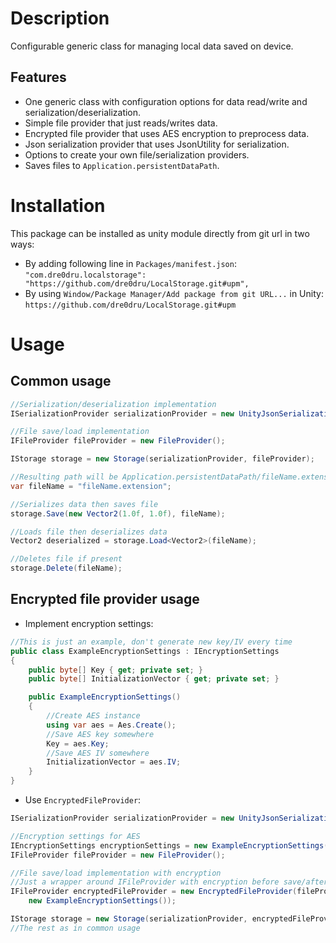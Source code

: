 # Description
Configurable generic class for managing local data saved on device.

## Features
- One generic class with configuration options for data read/write and serialization/deserialization.
- Simple file provider that just reads/writes data.
- Encrypted file provider that uses AES encryption to preprocess data.
- Json serialization provider that uses JsonUtility for serialization.
- Options to create your own file/serialization providers.
- Saves files to `Application.persistentDataPath`.

# Installation
This package can be installed as unity module directly from git url in two ways:
- By adding following line in `Packages/manifest.json`:
`"com.dre0dru.localstorage": "https://github.com/dre0dru/LocalStorage.git#upm",`
- By using `Window/Package Manager/Add package from git URL...` in Unity:
`https://github.com/dre0dru/LocalStorage.git#upm`
  
# Usage
## Common usage
```c#
//Serialization/deserialization implementation
ISerializationProvider serializationProvider = new UnityJsonSerializationProvider();

//File save/load implementation
IFileProvider fileProvider = new FileProvider();

IStorage storage = new Storage(serializationProvider, fileProvider);

//Resulting path will be Application.persistentDataPath/fileName.extension
var fileName = "fileName.extension";

//Serializes data then saves file
storage.Save(new Vector2(1.0f, 1.0f), fileName);

//Loads file then deserializes data
Vector2 deserialized = storage.Load<Vector2>(fileName);

//Deletes file if present
storage.Delete(fileName);
```
## Encrypted file provider usage
- Implement encryption settings:
```c#
//This is just an example, don't generate new key/IV every time
public class ExampleEncryptionSettings : IEncryptionSettings
{
    public byte[] Key { get; private set; }
    public byte[] InitializationVector { get; private set; }

    public ExampleEncryptionSettings()
    {
        //Create AES instance
        using var aes = Aes.Create();
        //Save AES key somewhere
        Key = aes.Key;
        //Save AES IV somewhere
        InitializationVector = aes.IV;
    }
}
```
- Use `EncryptedFileProvider`:
```c#
ISerializationProvider serializationProvider = new UnityJsonSerializationProvider();

//Encryption settings for AES
IEncryptionSettings encryptionSettings = new ExampleEncryptionSettings();
IFileProvider fileProvider = new FileProvider();

//File save/load implementation with encryption
//Just a wrapper around IFileProvider with encryption before save/after load
IFileProvider encryptedFileProvider = new EncryptedFileProvider(fileProvider, 
    new ExampleEncryptionSettings());

IStorage storage = new Storage(serializationProvider, encryptedFileProvider);
//The rest as in common usage
```